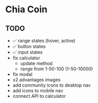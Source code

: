# Chia Coin

## TODO

- ✅ range states (hover, active)
- ✅ button states
- ✅ input states
- fix calculator
  - update method
  - range from 1-50-100 (1-50-10000)
- fix modal
- x2 advantages images
- add community icons to desktop nav
- add icons to mobile nav
- connect API to calculator
